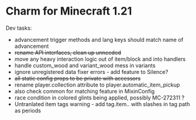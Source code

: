 # Charm for Minecraft 1.21

Dev tasks:
- advancement trigger methods and lang keys should match name of advancement
- ~~rename API interfaces, clean up unneeded~~
- move any heavy interaction logic out of item/block and into handlers
- handle custom_wood and variant_wood mess in variants
- ignore unregistered data fixer errors - add feature to Silence?
- ~~all static config props to be private with accessors~~
- rename player.collection attribute to player.automatic_item_pickup
- also check common for matching feature in MixinConfig
- race condition in colored glints being applied, possibly MC-272311 ?
- Untranlated item tags warning - add tag.item.<namespace>.<path> with slashes in tag path as periods